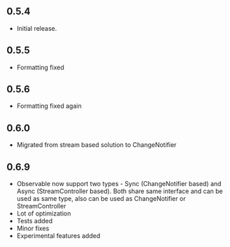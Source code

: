 ## 0.5.4

* Initial release.

## 0.5.5

* Formatting fixed

## 0.5.6

* Formatting fixed again

## 0.6.0
* Migrated from stream based solution to ChangeNotifier

## 0.6.9
* Observable now support two types - Sync (ChangeNotifier based) and Async (StreamController based).
  Both share same interface and can be used as same type, also can be used as ChangeNotifier or StreamController
* Lot of optimization
* Tests added
* Minor fixes
* Experimental features added